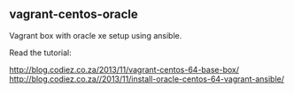 vagrant-centos-oracle
-----------------

Vagrant box with oracle xe setup using ansible.

Read the tutorial:

http://blog.codiez.co.za/2013/11/vagrant-centos-64-base-box/
http://blog.codiez.co.za//2013/11/install-oracle-centos-64-vagrant-ansible/